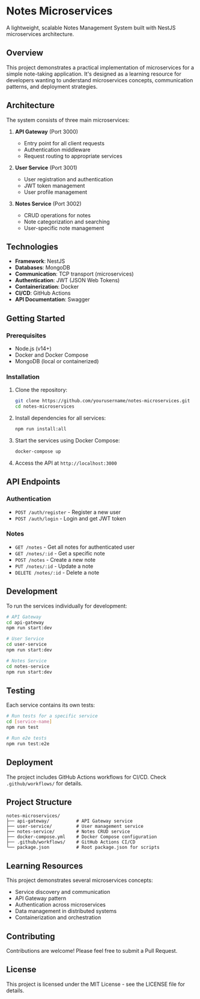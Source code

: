 # Notes Microservices

A lightweight, scalable Notes Management System built with NestJS microservices architecture.

## Overview

This project demonstrates a practical implementation of microservices for a simple note-taking application. It's designed as a learning resource for developers wanting to understand microservices concepts, communication patterns, and deployment strategies.

## Architecture

The system consists of three main microservices:

1. **API Gateway** (Port 3000)
   - Entry point for all client requests
   - Authentication middleware
   - Request routing to appropriate services

2. **User Service** (Port 3001)
   - User registration and authentication
   - JWT token management
   - User profile management

3. **Notes Service** (Port 3002)
   - CRUD operations for notes
   - Note categorization and searching
   - User-specific note management

## Technologies

- **Framework**: NestJS
- **Databases**: MongoDB
- **Communication**: TCP transport (microservices)
- **Authentication**: JWT (JSON Web Tokens)
- **Containerization**: Docker
- **CI/CD**: GitHub Actions
- **API Documentation**: Swagger

## Getting Started

### Prerequisites

- Node.js (v14+)
- Docker and Docker Compose
- MongoDB (local or containerized)

### Installation

1. Clone the repository:
   ```bash
   git clone https://github.com/yourusername/notes-microservices.git
   cd notes-microservices
   ```

2. Install dependencies for all services:
   ```bash
   npm run install:all
   ```

3. Start the services using Docker Compose:
   ```bash
   docker-compose up
   ```

4. Access the API at `http://localhost:3000`

## API Endpoints

### Authentication
- `POST /auth/register` - Register a new user
- `POST /auth/login` - Login and get JWT token

### Notes
- `GET /notes` - Get all notes for authenticated user
- `GET /notes/:id` - Get a specific note
- `POST /notes` - Create a new note
- `PUT /notes/:id` - Update a note
- `DELETE /notes/:id` - Delete a note

## Development

To run the services individually for development:

```bash
# API Gateway
cd api-gateway
npm run start:dev

# User Service
cd user-service
npm run start:dev

# Notes Service
cd notes-service
npm run start:dev
```

## Testing

Each service contains its own tests:

```bash
# Run tests for a specific service
cd [service-name]
npm run test

# Run e2e tests
npm run test:e2e
```

## Deployment

The project includes GitHub Actions workflows for CI/CD. Check `.github/workflows/` for details.

## Project Structure

```
notes-microservices/
├── api-gateway/          # API Gateway service
├── user-service/         # User management service
├── notes-service/        # Notes CRUD service
├── docker-compose.yml    # Docker Compose configuration
├── .github/workflows/    # GitHub Actions CI/CD
└── package.json          # Root package.json for scripts
```

## Learning Resources

This project demonstrates several microservices concepts:
- Service discovery and communication
- API Gateway pattern
- Authentication across microservices
- Data management in distributed systems
- Containerization and orchestration

## Contributing

Contributions are welcome! Please feel free to submit a Pull Request.

## License

This project is licensed under the MIT License - see the LICENSE file for details.
